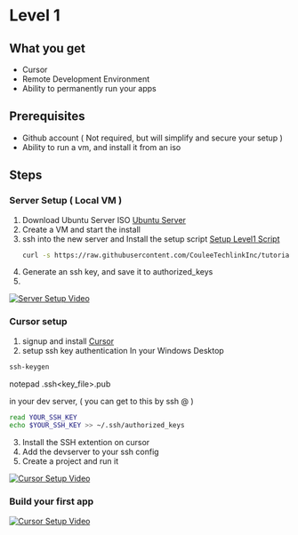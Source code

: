 # Level 1

## What you get
* Cursor
* Remote Development Environment
* Ability to permanently run your apps

## Prerequisites
* Github account ( Not required, but will simplify and secure your setup )
* Ability to run a vm, and install it from an iso

## Steps
### Server Setup ( Local VM )
1) Download Ubuntu Server ISO [Ubuntu Server](https://ubuntu.com/download/server)
2) Create a VM and start the install
3) ssh into the new server and Install the setup script [Setup Level1 Script](https://raw.githubusercontent.com/CouleeTechlinkInc/tutorial-devsetup/refs/heads/main/setup_level1.sh)
   ```bash
   curl -s https://raw.githubusercontent.com/CouleeTechlinkInc/tutorial-devsetup/refs/heads/main/setup_level1.sh | bash
   ```
4) Generate an ssh key, and save it to authorized_keys
5) 
[![Server Setup Video](https://img.youtube.com/vi/GB794V0SRHs/0.jpg)](https://youtu.be/GB794V0SRHs)


### Cursor setup
1) signup and install  [Cursor](https://www.cursor.com/)
2) setup ssh key authentication
In your Windows Desktop
```powershell
ssh-keygen
```
notepad .ssh\<key_file>.pub

in your dev server, ( you can get to this by ssh <username>@<server ip> )
 ```bash
read YOUR_SSH_KEY
echo $YOUR_SSH_KEY >> ~/.ssh/authorized_keys
```  
3) Install the SSH extention on cursor
4) Add the devserver to your ssh config
5) Create a project and run it 

[![Cursor Setup Video](https://img.youtube.com/vi/2SedOZ2GNgk/0.jpg)]([https://youtu.be/GB794V0SRHs](https://youtu.be/2SedOZ2GNgk))

### Build your first app

[![Cursor Setup Video](https://img.youtube.com/vi/BlASDf7Lzsk/0.jpg)]([https://youtu.be/GB794V0SRHs](https://youtu.be/BlASDf7Lzsk))

